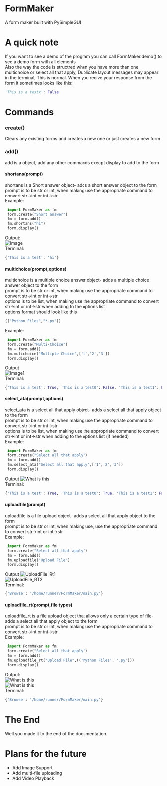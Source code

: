 # FormMaker
A form maker built with PySimpleGUI
# A quick note
If you want to see a demo of the program you can call FormMaker.demo() to see a demo form with all elements  
Also the way the code is structred when you have more than one multichoice or select all that apply, Duplicate layout messages may appear in the terminal, This is normal. When you recive your response from the form it sometimes looks like this:
```python
'This is a testx': False
```
# Commands
### create()
Clears any existing forms and creates a new one or just creates a new form
### add()
add is a object, add any other commands execpt display to add to the form
#### shortans(prompt)
shortans is a Short answer object- adds a short answer object to the form  
prompt is to be str or int, when making use the appropriate command to convert str->int or int->str  
Example:
```python
 import FormMaker as fm
 form.create("Short answer")
 fm = form.add()
 fm.shortans("hi")
 form.display()
```
Output:  
![Image](image/shortans.png)  
Terminal:  
```python
{'This is a test': 'hi'}
```
#### multichoice(prompt,options)
multichoice is a multiple choice answer object- adds a multiple choice answer object to the form  
prompt is to be str or int, when making use the appropriate command to convert str->int or int->str  
options is to be list, when making use the appropriate command to convert str->int or int->str when adding to the options list  
options format should look like this  
```python
(("Python Files","*.py"))
```
Example:
```python
 import FormMaker as fm
 form.create("Multi-Choice")
 fm = form.add()
 fm.mutichoice("Multiple Choice",['1','2','3'])
 form.display()
```
Output  
![Image1](image/multichoice.png)  
Terminal:  
```python
{'This is a test': True, 'This is a test0': False, 'This is a test1': False}
```
#### select_ata(prompt,options)
select_ata is a select all that apply object- adds a select all that apply object to the form  
prompt is to be str or int, when making use the appropriate command to convert str->int or int->str  
options is to be list, when making use the appropriate command to convert str->int or int->str when adding to the options list (if needed)  
Example:
```python
 import FormMaker as fm
 form.create("Select all that apply")
 fm = form.add()
 fm.select_ata("Select all that apply",['1','2','3'])
 form.display()
```
Output
![What is this](image/select_ata.png)  
Terminal:  
```python
{'This is a test': True, 'This is a test0': True, 'This is a test1': False}
```
#### uploadfile(prompt)
uploadfile is a file upload object- adds a select all that apply object to the form  
prompt is to be str or int, when making use, use the appropriate command to convert str->int or int->str  
Example:
```python
 import FormMaker as fm
 form.create("Select all that apply")
 fm = form.add()
 fm.uploadfile("Upload File")
 form.display()
```
Output
![UploadFile_Rt1](image/uploadfile1.png)  
![UploadFile_RT2](image/uploadfile2.png)   
Terminal:  
```python
{'Browse': '/home/runner/FormMaker/main.py'}
```
#### uploadfile_rt(prompt,file types)
uploadfile_rt is a file upload object that allows only a certain type of file- adds a select all that apply object to the form  
prompt is to be str or int, when making use the appropriate command to convert str->int or int->str  
Example:
```python
 import FormMaker as fm
 form.create("Select all that apply")
 fm = form.add()
 fm.uploadfile_rt("Upload File",(('Python Files', '.py')))
 form.display()
```
Output:  
![What is this](image/uploadfile_rt1.png)  
![What is this](image/uploadfile_rt2.png)   
Terminal:  
```python
{'Browse': '/home/runner/FormMaker/main.py'}
```
# The End
Well you made it to the end of the documentation.

# Plans for the future
- Add Image Support  
- Add multi-file uploading
- Add Video Playback
